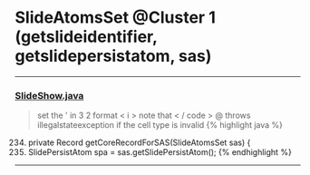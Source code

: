 # SlideAtomsSet @Cluster 1 (getslideidentifier, getslidepersistatom, sas)

***

### [SlideShow.java](https://searchcode.com/codesearch/view/97394959/)
> set the ' in 3 2 format < i > note that < / code > @ throws illegalstateexception if the cell type is invalid 
{% highlight java %}
234. private Record getCoreRecordForSAS(SlideAtomsSet sas) {
235.   SlidePersistAtom spa = sas.getSlidePersistAtom();
{% endhighlight %}

***

